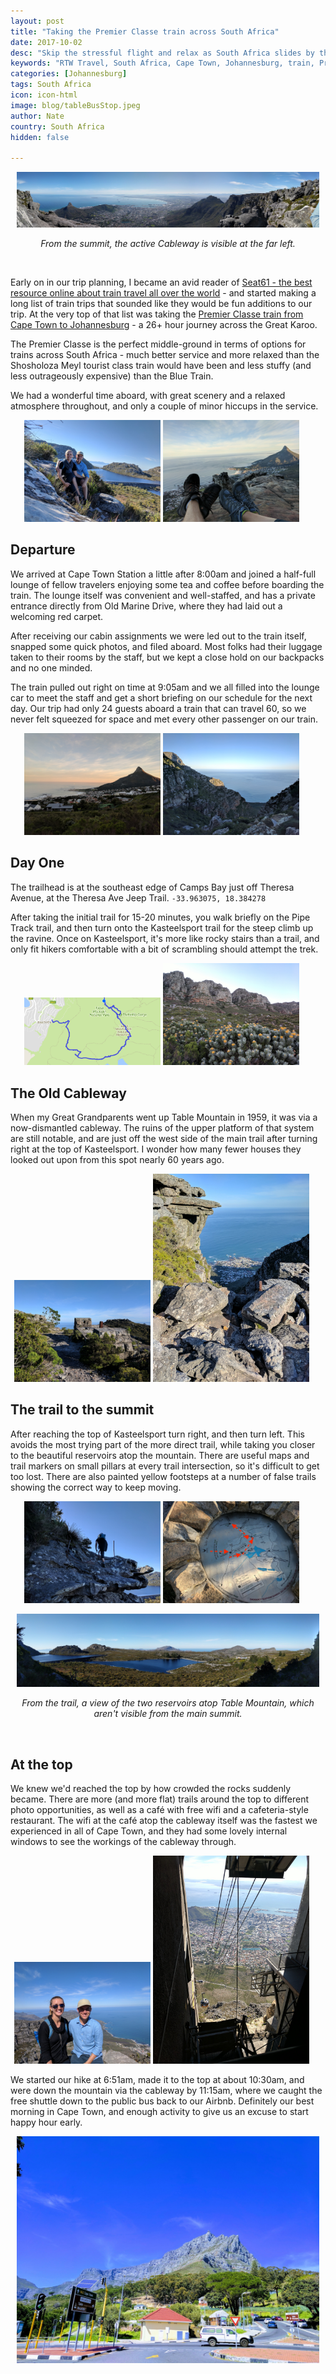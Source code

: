 ```yaml
---
layout: post
title: "Taking the Premier Classe train across South Africa"
date: 2017-10-02
desc: "Skip the stressful flight and relax as South Africa slides by the windows of your train car."
keywords: "RTW Travel, South Africa, Cape Town, Johannesburg, train, Premier Classe"
categories: [Johannesburg]
tags: South Africa
icon: icon-html
image: blog/tableBusStop.jpeg
author: Nate
country: South Africa
hidden: false

---
```


<div style="text-align: center;"><a href="/static/assets/img/blog/tableTopPano.jpeg" target="_blank"><img src="/static/assets/img/blog/tableTopPano.jpeg" style="max-width: calc(100% - 20px);"></a>
<p><i>From the summit, the active Cableway is visible at the far left.</i></p></div>
<br> 

Early on in our trip planning, I became an avid reader of [Seat61 - the best resource online about train travel all over the world](http://seat61.com/) - and started making a long list of train trips that sounded like they would be fun additions to our trip. At the very top of that list was taking the [Premier Classe train from Cape Town to Johannesburg](https://www.seat61.com/SouthAfrica.htm#Premier-Classe) - a 26+ hour journey across the Great Karoo.

The Premier Classe is the perfect middle-ground in terms of options for trains across South Africa - much better service and more relaxed than the Shosholoza Meyl tourist class train would have been and less stuffy (and less outrageously expensive) than the Blue Train.

We had a wonderful time aboard, with great scenery and a relaxed atmosphere throughout, and only a couple of minor hiccups in the service. 


<div style="text-align: center; max-width: calc(100% - 20px);"><a href="/static/assets/img/blog/tableUsResevoirs.jpeg" target="_blank"><img src="/static/assets/img/blog/tableUsResevoirs.jpeg" width="45%"></a> <a href="/static/assets/img/blog/tableBreakfastTable.jpeg" target="_blank"><img src="/static/assets/img/blog/tableBreakfastTable.jpeg" width="45%"></a></div>

## <i class="fa fa-check-square" aria-hidden="true" style="color:#2495C4;"></i> Departure

We arrived at Cape Town Station a little after 8:00am and joined a half-full lounge of fellow travelers enjoying some tea and coffee before boarding the train. The lounge itself was convenient and well-staffed, and has a private entrance directly from Old Marine Drive, where they had laid out a welcoming red carpet.

After receiving our cabin assignments we were led out to the train itself, snapped some quick photos, and filed aboard. Most folks had their luggage taken to their rooms by the staff, but we kept a close hold on our backpacks and no one minded. 

The train pulled out right on time at 9:05am and we all filled into the lounge car to meet the staff and get a short briefing on our schedule for the next day. Our trip had only 24 guests aboard a train that can travel 60, so we never felt squeezed for space and met every other passenger on our train. 

<div style="text-align: center; max-width: calc(100% - 20px);"><a href="/static/assets/img/blog/tableStartingOut.jpeg" target="_blank"><img src="/static/assets/img/blog/tableStartingOut.jpeg" width="45%"></a> <a href="/static/assets/img/blog/tableRavine.jpeg" target="_blank"><img src="/static/assets/img/blog/tableRavine.jpeg" width="45%"></a></div>

## <i class="fa fa-check-square" aria-hidden="true" style="color:#2495C4;"></i> Day One

The trailhead is at the southeast edge of Camps Bay just off Theresa Avenue, at the Theresa Ave Jeep Trail. `-33.963075, 18.384278` 

After taking the initial trail for 15-20 minutes, you walk briefly on the Pipe Track trail, and then turn onto the Kasteelsport trail for the steep climb up the ravine. Once on Kasteelsport, it's more like rocky stairs than a trail, and only fit hikers comfortable with a bit of scrambling should attempt the trek.

<div style="text-align: center; max-width: calc(100% - 20px);"><a href="/static/assets/img/blog/tableRecordedRoute.png" target="_blank"><img src="/static/assets/img/blog/tableRecordedRoute.png" width="45%"></a> <a href="/static/assets/img/blog/tableFoliageBirds.jpeg" target="_blank"><img src="/static/assets/img/blog/tableFoliageBirds.jpeg" width="45%"></a> </div>

## <i class="fa fa-check-square" aria-hidden="true" style="color:#2495C4;"></i> The Old Cableway

When my Great Grandparents went up Table Mountain in 1959, it was via a now-dismantled cableway. The ruins of the upper platform of that system are still notable, and are just off the west side of the main trail after turning right at the top of Kasteelsport. I wonder how many fewer houses they looked out upon from this spot nearly 60 years ago.  

<div style="text-align: center; max-width: calc(100% - 20px);"><a href="/static/assets/img/blog/tableOldCableway1.jpeg" target="_blank"><img src="/static/assets/img/blog/tableOldCableway1.jpeg" width="45%"></a> <a href="/static/assets/img/blog/tableOldCableway2.jpeg" target="_blank"><img src="/static/assets/img/blog/tableOldCableway2.jpeg" style="max-height: 333px" width="auto"></a> </div>

## <i class="fa fa-check-square" aria-hidden="true" style="color:#2495C4;"></i>  The trail to the summit

After reaching the top of Kasteelsport turn right, and then turn left. This avoids the most trying part of the more direct trail, while taking you closer to the beautiful reservoirs atop the mountain. There are useful maps and trail markers on small pillars at every trail intersection, so it's difficult to get too lost. There are also painted yellow footsteps at a number of false trails showing the correct way to keep moving.

<div style="text-align: center; max-width: calc(100% - 20px);"><a href="/static/assets/img/blog/tableChainsClimb.jpeg" target="_blank"><img src="/static/assets/img/blog/tableChainsClimb.jpeg" width="45%"></a> <a href="/static/assets/img/blog/tableOurRoute.jpeg" target="_blank"><img src="/static/assets/img/blog/tableOurRoute.jpeg" width="45%"></a> </div>

<p></p>

<div style="text-align: center;"><a href="/static/assets/img/blog/tableResevoirsPano.jpeg" target="_blank"><img src="/static/assets/img/blog/tableResevoirsPano.jpeg" style="max-width: calc(100% - 20px);"></a>
<p><i>From the trail, a view of the two reservoirs atop Table Mountain, which aren't visible from the main summit.</i></p></div>
<br> 

## <i class="fa fa-check-square" aria-hidden="true" style="color:#2495C4;"></i> At the top

We knew we'd reached the top by how crowded the rocks suddenly became. There are more (and more flat) trails around the top to different photo opportunities, as well as a café with free wifi and a cafeteria-style restaurant. The wifi at the café atop the cableway itself was the fastest we experienced in all of Cape Town, and they had some lovely internal windows to see the workings of the cableway through. 

<div style="text-align: center; max-width: calc(100% - 20px);"><a href="/static/assets/img/blog/tableUsLookout.jpeg" target="_blank"><img src="/static/assets/img/blog/tableUsLookout.jpeg" width="45%"></a> <a href="/static/assets/img/blog/tableCableway.jpeg" target="_blank"><img src="/static/assets/img/blog/tableCableway.jpeg" style="max-height: 333px" width="auto"></a> </div>

We started our hike at 6:51am, made it to the top at about 10:30am, and were down the mountain via the cableway by 11:15am, where we caught the free shuttle down to the public bus back to our Airbnb. Definitely our best morning in Cape Town, and enough activity to give us an excuse to start happy hour early.

<div style="text-align: center;"><a href="/static/assets/img/blog/tableBusStop.jpeg" target="_blank"><img src="/static/assets/img/blog/tableBusStop.jpeg" style="max-width: calc(100% - 20px);"></a>
